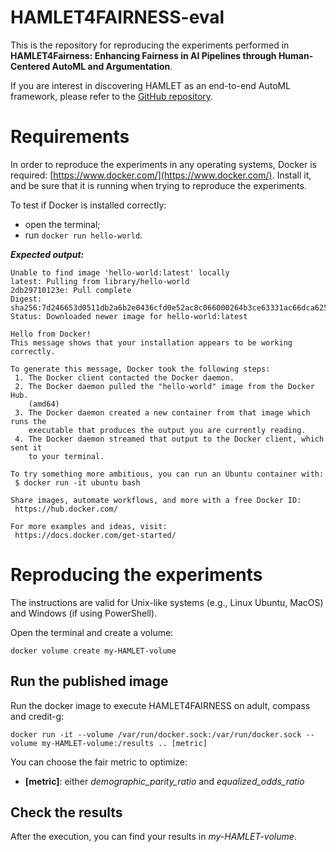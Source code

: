 # HAMLET4FAIRNESS-eval

This is the repository for reproducing the experiments performed in **HAMLET4Fairness: Enhancing Fairness in AI Pipelines through Human-Centered AutoML and Argumentation**.

If you are interest in discovering HAMLET as an end-to-end AutoML framework, please refer to the [GitHub repository](https://github.com/kr-25/HAMLET4FAIRNESS).

# Requirements

In order to reproduce the experiments in any operating systems, Docker is required: [https://www.docker.com/](https://www.docker.com/).
Install it, and be sure that it is running when trying to reproduce the experiments.

To test if Docker is installed correctly:

- open the terminal;
- run ```docker run hello-world```.

***Expected output:***

```
Unable to find image 'hello-world:latest' locally
latest: Pulling from library/hello-world
2db29710123e: Pull complete
Digest: sha256:7d246653d0511db2a6b2e0436cfd0e52ac8c066000264b3ce63331ac66dca625
Status: Downloaded newer image for hello-world:latest

Hello from Docker!
This message shows that your installation appears to be working correctly.

To generate this message, Docker took the following steps:
 1. The Docker client contacted the Docker daemon.
 2. The Docker daemon pulled the "hello-world" image from the Docker Hub.
    (amd64)
 3. The Docker daemon created a new container from that image which runs the
    executable that produces the output you are currently reading.
 4. The Docker daemon streamed that output to the Docker client, which sent it
    to your terminal.

To try something more ambitious, you can run an Ubuntu container with:
 $ docker run -it ubuntu bash

Share images, automate workflows, and more with a free Docker ID:
 https://hub.docker.com/

For more examples and ideas, visit:
 https://docs.docker.com/get-started/
```

# Reproducing the experiments

The instructions are valid for Unix-like systems (e.g., Linux Ubuntu, MacOS) and Windows (if using PowerShell).

Open the terminal and create a volume:

```
docker volume create my-HAMLET-volume
```

## Run the published image

Run the docker image to execute HAMLET4FAIRNESS on adult, compass and credit-g:

```
docker run -it --volume /var/run/docker.sock:/var/run/docker.sock --volume my-HAMLET-volume:/results .. [metric]
```
You can choose the fair metric to optimize:
- **[metric]**: either *demographic_parity_ratio* and *equalized_odds_ratio*

## Check the results

After the execution, you can find your results in *my-HAMLET-volume*.